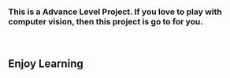 ### This is a Advance Level Project. If you love to play with computer vision, then this project is go to for you. 
<br/>

## Enjoy Learning
